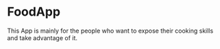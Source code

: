 # FoodApp
This App is mainly for the people who want to expose their cooking skills and take advantage of it.
